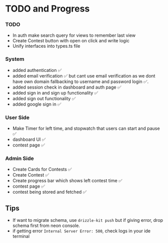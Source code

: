 # TODO and Progress

### TODO
- In auth make search query for views to remember last view
- Create Contest button with open on click and write logic 
- Unify interfaces into types.ts file 

### System
- added authentication ✅
- added email verification ✅ but cant use email verification as we dont have own domain fallbacking to username and password login ✅.
- added session check in dashboard and auth page ✅
- added sign in and sign up functionality ✅
- added sign out functionality ✅
- added google sign in ✅


### User Side
- Make Timer for left time, and stopwatch that users can start and pause ✅
- dashboard UI ✅
- contest page ✅

### Admin Side
- Create Cards for Contests ✅
- Create Contest ✅
- Create progress bar which shows left contest time ✅
- contest page ✅
- contest being stored and fetched ✅

## Tips
- If want to migrate schema, use `drizzle-kit push` but if giving error, drop schema first from neon console.
- if getting error `Internal Server Error: 500`, check logs in your ide terminal